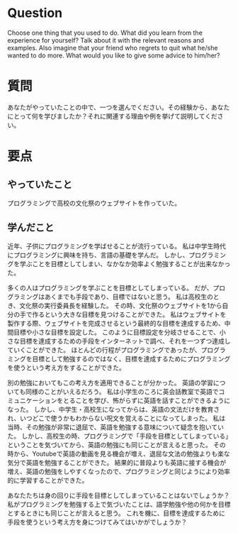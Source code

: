 # Question

Choose one thing that you used to do. What did you learn from the experience for yourself? Talk about it with the relevant reasons and examples.
Also imagine that your friend who regrets to quit what he/she wanted to do more. What would you like to give some advice to him/her?


# 質問 

あなたがやっていたことの中で、一つを選んでください。その経験から、あなたにとって何を学びましたか？それに関連する理由や例を挙げて説明してください。


# 要点

## やっていたこと

プログラミングで高校の文化祭のウェブサイトを作っていた。

## 学んだこと

近年、子供にプログラミングを学ばせることが流行っている。
私は中学生時代にプログラミングに興味を持ち、言語の基礎を学んだ。
しかし、プログラミングを学ぶことを目標としてしまい、なかなか効率よく勉強することが出来なかった。

多くの人はプログラミングを学ぶことを目標としてしまっている。
だが、プログラミングはあくまでも手段であり、目標ではないと思う。
私は高校生のとき、文化祭の実行委員長を経験した。
その時、文化祭のウェブサイトを1から自分の手で作るという大きな目標を見つけることができた。
私はウェブサイトを製作する際、ウェブサイトを完成させるという最終的な目標を達成するため、中間目標や小さな目標を設定した。
このように目標設定を分岐させることで、小さな目標を達成するための手段をインターネットで調べ、それを一つずつ達成していくことができた。
ほとんどの行程がプログラミングであったが、プログラミングを目標として勉強するのではなく、目標を達成するためにプログラミングを使うという考え方をすることができた。

別の勉強においてもこの考え方を適用できることが分かった。
英語の学習についても同様のことがいえるだろう。
私は小学生のころに英会話教室で英語でコミュニケーションをとることを学び、怖がらずに英語を話すことができるようになった。
しかし、中学生・高校生になってからは、英語の文法だけを教育され、いつどこで使うかもわからない呪文を覚えることになってしまった。
私は当時、その勉強が非常に退屈で、英語を勉強する意味について疑念を抱いていた。
しかし、高校生の時、プログラミングで「手段を目標としてしまっている」ということを気づいてから、英語の勉強にも同じことが言えると思った。
その時から、Youtubeで英語の動画を見る機会が増え、退屈な文法の勉強よりも楽な気分で英語を勉強することができた。
結果的に普段よりも英語に接する機会が増え、英語の勉強をしやすくなったので、プログラミングと同じようにより効率的に学習することができた。

あなたたちは身の回りに手段を目標としてしまっていることはないでしょうか？
私がプログラミングを勉強する上で気づいたことは、語学勉強や他の何かを目標とするときにも同じことが言えると思う。
これを機に、目標を達成するために手段を使うという考え方を身につけてみてはいかがでしょうか？
